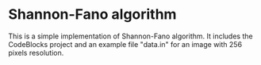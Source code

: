 # Shannon-Fano algorithm
This is a simple implementation of Shannon-Fano algorithm. It includes the CodeBlocks project and an example file "data.in" for an image with 256 pixels resolution.

